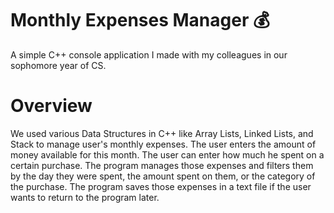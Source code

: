 # Monthly Expenses Manager 💰
A simple C++ console application I made with my colleagues in our sophomore year of CS.
# Overview
We used various Data Structures in C++ like Array Lists, Linked Lists, and Stack to manage user's monthly expenses. The user enters the amount of money available for this month. The user can enter how much
he spent on a certain purchase. The program manages those expenses and filters them by the day they were spent, the amount spent on them, or the category of the purchase. The program saves those expenses
in a text file if the user wants to return to the program later.
